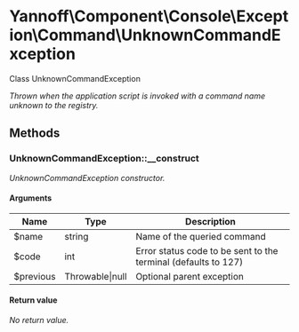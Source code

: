# Yannoff\Component\Console\Exception\Command\UnknownCommandException

Class UnknownCommandException

_Thrown when the application script is invoked with a command name unknown to the registry._

## Methods

### UnknownCommandException::__construct

_UnknownCommandException constructor._

#### Arguments

Name|Type|Description
----|----|-----------
$name|string|Name of the queried command
$code|int|Error status code to be sent to the terminal (defaults to 127)
$previous|Throwable&#124;null|Optional parent exception

#### Return value

_No return value._

